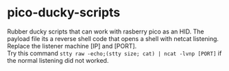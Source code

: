 # pico-ducky-scripts
Rubber ducky scripts that can work with rasberry pico as an HID.
The payload file its a reverse shell code that opens a shell with netcat listening.
Replace the listener machine [IP] and [PORT]. </br>
Try this command `stty raw -echo;(stty size; cat) | ncat -lvnp [PORT]` if the normal listening did 
not worked.
